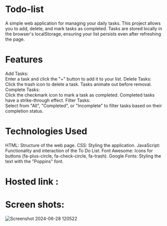 # Todo-list
A simple web application for managing your daily tasks. This project allows you to add, delete, and mark tasks as completed. Tasks are stored locally in the browser's localStorage, ensuring your list persists even after refreshing the page.

# Features
Add Tasks:<br>
Enter a task and click the "+" button to add it to your list.
Delete Tasks:<br>
Click the trash icon to delete a task. Tasks animate out before removal.
Complete Tasks:<br>
Click the checkmark icon to mark a task as completed. Completed tasks have a strike-through effect.
Filter Tasks: <br>
Select from "All", "Completed", or "Incomplete" to filter tasks based on their completion status.

# Technologies Used
HTML: Structure of the web page.
CSS: Styling the application.
JavaScript: Functionality and interaction of the To Do List.
Font Awesome: Icons for buttons (fa-plus-circle, fa-check-circle, fa-trash).
Google Fonts: Styling the text with the "Poppins" font.

# Hosted link : 

# Screen shots:
![Screenshot 2024-06-28 120522](https://github.com/mkkavin/Todo-list/assets/112418691/631eae8a-89bb-4410-896b-da35dec7fc81)

